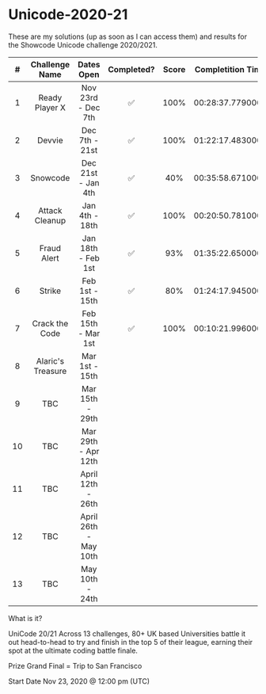 # Unicode-2020-21

These are my solutions (up as soon as I can access them) and results for the Showcode Unicode challenge 2020/2021.

| # | Challenge Name | Dates Open | Completed? | Score | Completition Time |
| :-: | :---: | :---: | :---: | :---: | :---: |
| 1 | Ready Player X | Nov 23rd - Dec 7th | ✅ | 100% | 00:28:37.7790000 |
| 2 | Devvie | Dec 7th - 21st | ✅ | 100% | 01:22:17.4830000 |
| 3 | Snowcode | Dec 21st - Jan 4th | ✅ | 40% | 00:35:58.6710000 |
| 4 | Attack Cleanup | Jan 4th - 18th | ✅ | 100% | 00:20:50.7810000 |
| 5 | Fraud Alert | Jan 18th - Feb 1st | ✅ | 93% | 01:35:22.6500000 |
| 6 | Strike | Feb 1st - 15th | ✅ | 80% | 01:24:17.9450000 |
| 7 | Crack the Code | Feb 15th - Mar 1st | ✅ | 100% | 00:10:21.9960000 |
| 8 | Alaric's Treasure | Mar 1st - 15th | | | |
| 9 | TBC | Mar 15th - 29th | | | |
| 10 | TBC | Mar 29th - Apr 12th | | | |
| 11 | TBC | April 12th - 26th | | | |
| 12 | TBC | April 26th - May 10th | | | |
| 13 | TBC | May 10th - 24th | | | |

What is it?

UniCode 20/21
Across 13 challenges, 80+ UK based Universities battle it out head-to-head to try and finish in the top 5 of their league, earning their spot at the ultimate coding battle finale.

Prize
Grand Final = Trip to San Francisco

Start Date
Nov 23, 2020 @ 12:00 pm (UTC)
